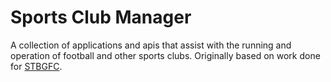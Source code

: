 # Sports Club Manager

A collection of applications and apis that assist with the running and 
operation of football and other sports clubs. Originally based on work done
for [STBGFC][1]. 




[1]: https://github.org/STBGFC

